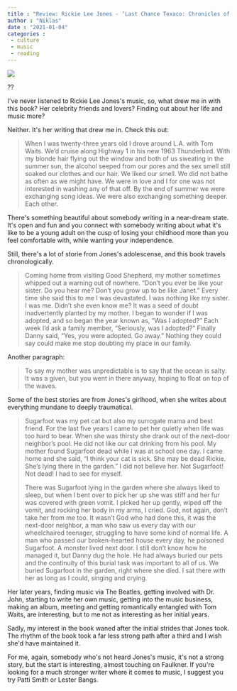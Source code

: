 ```yaml
---
title : "Review: Rickie Lee Jones - ‘Last Chance Texaco: Chronicles of an American Troubadour’"
author : "Niklas"
date : "2021-01-04"
categories : 
 - culture
 - music
 - reading
---
```


![](https://niklasblog.com/wp-content/9780802127129_27bb4.jpg)

??

I've never listened to Rickie Lee Jones's music, so, what drew me in with this book? Her celebrity friends and lovers? Finding out about her life and music more?

Neither. It's her writing that drew me in. Check this out:

> When I was twenty-three years old I drove around L.A. with Tom Waits. We’d cruise along Highway 1 in his new 1963 Thunderbird. With my blonde hair flying out the window and both of us sweating in the summer sun, the alcohol seeped from our pores and the sex smell still soaked our clothes and our hair. We liked our smell. We did not bathe as often as we might have. We were in love and I for one was not interested in washing any of that off. By the end of summer we were exchanging song ideas. We were also exchanging something deeper. Each other.

There's something beautiful about somebody writing in a near-dream state. It's open and fun and you connect with somebody writing about what it's like to be a young adult on the cusp of losing your childhood more than you feel comfortable with, while wanting your independence.

Still, there's a lot of storie from Jones's adolescense, and this book travels chronologically.

> Coming home from visiting Good Shepherd, my mother sometimes whipped out a warning out of nowhere. “Don’t you ever be like your sister. Do you hear me? Don’t you grow up to be like Janet.” Every time she said this to me I was devastated. I was nothing like my sister. I was me. Didn’t she even know me? It was a seed of doubt inadvertently planted by my mother. I began to wonder if I was adopted, and so began the year known as, “Was I adopted?” Each week I’d ask a family member, “Seriously, was I adopted?” Finally Danny said, “Yes, you were adopted. Go away.” Nothing they could say could make me stop doubting my place in our family.

Another paragraph:

> To say my mother was unpredictable is to say that the ocean is salty. It was a given, but you went in there anyway, hoping to float on top of the waves.

Some of the best stories are from Jones's girlhood, when she writes about everything mundane to deeply traumatical.

> Sugarfoot was my pet cat but also my surrogate mama and best friend. For the last five years I came to pet her quietly when life was too hard to bear. When she was thirsty she drank out of the next-door neighbor’s pool. He did not like our cat drinking from his pool. My mother found Sugarfoot dead while I was at school one day. I came home and she said, “I think your cat is sick. She may be dead Rickie. She’s lying there in the garden.” I did not believe her. Not Sugarfoot! Not dead! I had to see for myself.
> 
> There was Sugarfoot lying in the garden where she always liked to sleep, but when I bent over to pick her up she was stiff and her fur was covered with green vomit. I picked her up gently, wiped off the vomit, and rocking her body in my arms, I cried. God, not again, don’t take her from me too. It wasn’t God who had done this, it was the next-door neighbor, a man who saw us every day with our wheelchaired teenager, struggling to have some kind of normal life. A man who passed our broken-hearted house every day, he poisoned Sugarfoot. A monster lived next door. I still don’t know how he managed it, but Danny dug the hole. He had always buried our pets and the continuity of this burial task was important to all of us. We buried Sugarfoot in the garden, right where she died. I sat there with her as long as I could, singing and crying.

Her later years, finding music via The Beatles, getting involved with Dr. John, starting to write her own music, getting into the music business, making an album, meeting and getting romantically entangled with Tom Waits, are interesting, but to me not as interesting as her initial years.

Sadly, my interest in the book waned after the initial strides that Jones took. The rhythm of the book took a far less strong path after a third and I wish she'd have maintained it.

For me, again, somebody who's not heard Jones's music, it's not a strong story, but the start is interesting, almost touching on Faulkner. If you're looking for a much stronger writer where it comes to music, I suggest you try Patti Smith or Lester Bangs.
